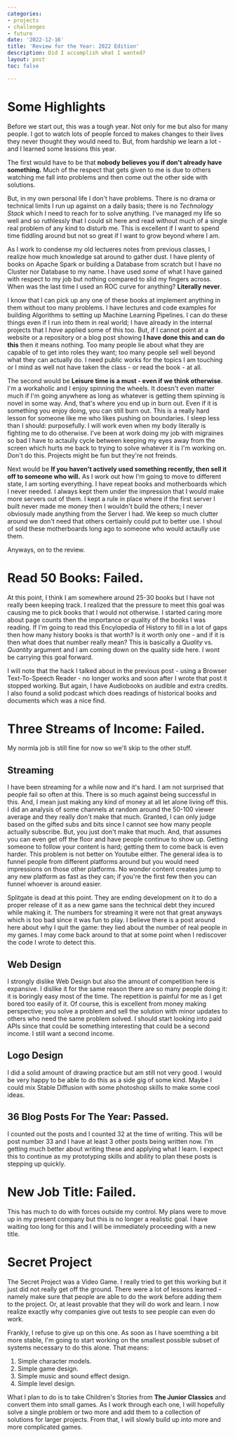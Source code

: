 ```yaml
---
categories:
- projects
- challenges
- future
date: '2022-12-16'
title: 'Review for the Year: 2022 Edition'
description: Did I accomplish what I wanted?
layout: post
toc: false

---
```


# Some Highlights
Before we start out, this was a tough year. Not only for me but also for many people. I got to watch lots of people forced to makes changes to their lives they never thought they would need to. But, from hardship we learn a lot - and I learned some lessions this year.

The first would have to be that **nobody believes you if don't already have something.**
Much of the respect that gets given to me is due to others watching me fall into problems and then come out the other side with solutions.

But, in my own personal life I don't have problems. There is no drama or technical limits I run up against on a daily basis; there is no *Technology Stack* which I need to reach for to solve anything. I've managed my life so well and so ruthlessly that I could sit here and read without much of a single real problem of any kind to disturb me. This is excellent if I want to spend time fiddling around but not so great if I want to grow beyond where I am.

As I work to condense my old lectueres notes from previous classes, I realize how much knowledge sat around to gather dust. I have plenty of books on Apache Spark or building a Database from scratch but I have no Cluster nor Database to my name. I have used *some* of what I have gained with respect to my job but nothing compared to slid my fingers across. When was the last time I used an ROC curve for anything? **Literally never**.

I know that I can pick up any one of these books at implement anything in them without too many problems. I have lectures and code examples for building Algorithms to setting up Machine Learning Pipelines. I can do these things even if I run into them in real world; I have already in the internal projects that I *have* applied some of this too. But, if I cannot point at a website or a repository or a blog post showing **I have done this and can do this** then it means nothing. Too many people lie about what they are capable of to get into roles they want; too many people sell well beyond what they can actually do. I need public works for the topics I am touching or I mind as well not have taken the class - or read the book - at all.

The second would be **Leisure time is a must - even if we think otherwise**. I'm a workaholic and I enjoy spinning the wheels. It doesn't even matter much if I'm going anywhere as long as whatever is getting them spinning is novel in some way. And, that's where you end up in burn out. Even if it is something you enjoy doing, you can still burn out. This is a really hard lesson for someone like me who likes pushing on boundaries. I sleep less than I should: purposefully. I will work even when my body literally is fighting me to do otherwise. I've been at work doing my job with migraines so bad I have to actaully cycle between keeping my eyes away from the screen which hurts me back to trying to solve whatever it is I'm working on. Don't do this. Projects might be fun but they're not freinds.


Next would be **If you haven't actively used something recently, then sell it off to someone who will.** As I work out how I'm going to move to different state, I am sorting everything. I have repeat books and motherboards which I never needed. I always kept them under the impression that I would make more servers out of them. I kept a rule in place where if the first server I built never made me money then I wouldn't build the others; I never obviosuly made anything from the Server I had. We keep so much clutter around we don't need that others certiainly could put to better use. I shoul of sold these motherboards long ago to someone who would actaully use them.

Anyways, on to the review.

# Read 50 Books: Failed.
At this point, I think I am somewhere around 25-30 books but I have not really been keeping track. I realized that the pressure to meet this goal was causing me to pick books that I would not otherwise. I started caring more about page counts then the importance or quality of the books I was reading. If I'm going to read this Encylopedia of History to fill in a lot of gaps then how many history books is that worth? Is it worth only one - and if it is then what does that number really mean? This is basically a *Quality* vs. *Quantity* argument and I am coming down on the quality side here. I wont be carrying this goal forward.

I will note that the hack I talked about in the previous post - using a Browser Text-To-Speech Reader - no longer works and soon after I wrote that post it stopped working. But again, I have Audiobooks on audible and extra credits. I also found a solid podcast which does readings of historical books and documents which was a nice find.

# Three Streams of Income: Failed.
My normla job is still fine for now so we'll skip to the other stuff.

## Streaming
I have been streaming for a while now and it's hard. I am not surprised that people fail so often at this. There is so much against being successful in this. And, I mean just making any kind of money at all let alone living off this. I did an analysis of some channels at random around the 50-100 viewer average and they really don't make that much. Granted, I can only judge based on the gifted subs and bits since I cannot see how many people actually subscribe. But, you just don't make that much. And, that assumes you can even get off the floor and have people continue to show up. Getting someone to follow your content is hard; getting them to come back is even harder. This problem is not better on Youtube either. The general idea is to funnel people from different platforms around but you would need impressions on those other platforms. No wonder content creates jump to any new platform as fast as they can; if you're the first few then you can funnel whoever is around easier.

Splitgate is dead at this point. They are ending development on it to do a proper release of it as a new game sans the technical debt they incured while making it. The numbers for streaming it were not that great anyways which is too bad since it was fun to play. I believe there is a post around here about why I quit the game: they lied about the number of real people in my games. I may come back around to that at some point when I rediscover the code I wrote to detect this.

## Web Design
I strongly dislike Web Design but also the amount of competition here is expansive. I dislike it for the same reason there are so many people doing it: it is boringly easy most of the time. The repetition is painful for me as I get bored too easily of it. Of course, this is excellent from money making perspective; you solve a problem and sell the solution with minor updates to others who need the same problem solved. I should start looking into paid APIs since that could be something interesting that could be a second income. I still want a second income.

## Logo Design
I did a solid amount of drawing practice but am still not very good. I would be very happy to be able to do this as a side gig of some kind. Maybe I could mix Stable Diffusion with some photoshop skills to make some cool ideas.

## 36 Blog Posts For The Year: Passed.
I counted out the posts and I counted 32 at the time of writing. This will be post number 33 and I have at least 3 other posts being written now. I'm getting much better about writing these and applying what I learn. I expect this to continue as my prototyping skills and ability to plan these posts is stepping up quickly.

# New Job Title: Failed.
This has much to do with forces outside my control. My plans were to move up in my present company but this is no longer a realistic goal. I have waiting too long for this and I will be immediately proceeding with a new title.


# Secret Project
The Secret Project was a Video Game.
I really tried to get this working but it just did not really get off the ground. There were a lot of lessons learned - namely make sure that people are able to do the work before adding them to the project. Or, at least provable that they will do work and learn. I now realize exactly why companies give out tests to see people can even do work.

Frankly, I refuse to give up on this one. As soon as I have soemthing a bit more stable, I'm going to start working on the smallest possible subset of systems necessary to do this alone. That means:
1. Simple character models.
2. Simple game design.
3. Simple music and sound effect design.
4. Simple level design.

What I plan to do is to take Children's Stories from **The Junior Classics** and convert them into small games. As I work through each one, I will hopefully solve a single problem or two more and add them to a collection of solutions for larger projects. From that, I will slowly build up into more and more complicated games.